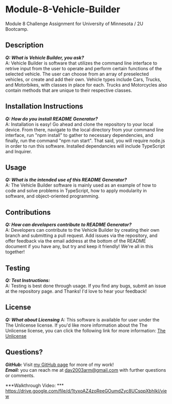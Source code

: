 # Module-8-Vehicle-Builder
Module 8 Challenge Assignment for University of Minnesota / 2U Bootcamp.

## Description
***Q: What is Vehicle Builder, you ask?*** <br>
A: Vehicle Builder is software that utilizes the command line interface to retrive input from the user to operate and perform certain functions of the selected vehicle. The user can choose from an array of preselected vehicles, or create and add their own. Vehicle types include Cars, Trucks, and Motorbikes, with classes in place for each. Trucks and Motorcycles also contain methods that are unique to their respective classes. <br>

## Installation Instructions 
***Q: How do you install README Generator?*** <br>
A: Installation is easy! Go ahead and clone the repository to your local device. From there, navigate to the local directory from your command line interface, run "npm install" to gather to necessary dependencies, and finally, run the command "npm run start". That said, you will require node.js in order to run this software. Installed dependancies will include TypeScript and Inquirer.<br>

## Usage
***Q: What is the intended use of this README Generator?*** <br>
A: The Vehicle Builder software is mainly used as an example of how to code and solve problems in TypeScript, how to apply modularity in software, and object-oriented programming.<br>

## Contributions
***Q: How can developers contribute to README Generator?*** <br>
A: Developers can contribute to the Vehicle Builder by creating their own branch and submitting a pull request. Add issues via the repository, and offer feedback via the email address at the bottom of the README document if you have any, but try and keep it friendly! We're all in this together!<br>

## Testing 
***Q: Test Instructions:<br>***
A: Testing is best done through usage. If you find any bugs, submit an issue at the repository page. and Thanks! I'd love to hear your feedback!<br>


## License
***Q: What about Licensing***
A: This software is available for user under the The Unlicense license. If you'd like more information about the The Unlicense license, you can click the following link for more information:
[The Unlicense](http://unlicense.org/)


## Questions?
***GitHub:*** Visit [my GitHub page](https://github.com/dvard777) for more of my work!<br>
***Email:*** you can reach me at dav2003arm@gmail.com with further questions or comments.

***Walkthrough Video: *** https://drive.google.com/file/d/1tyxoAZ4zoReeGOumdZyc8UCsppXbhIkl/view